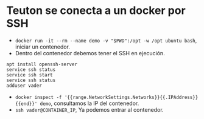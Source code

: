 
# Teuton se conecta a un docker por SSH

* `docker run -it --rm --name demo -v "$PWD":/opt -w /opt ubuntu bash`, iniciar un contenedor.
* Dentro del contenedor debemos tener el SSH en ejecución.
```
apt install openssh-server
service ssh status
service ssh start
service ssh status
adduser vader
```
* `docker inspect -f '{{range.NetworkSettings.Networks}}{{.IPAddress}}{{end}}' demo`, consultamos la IP del contenedor.
* `ssh vader@CONTAINER_IP`, Ya podemos entrar al contenedor.
